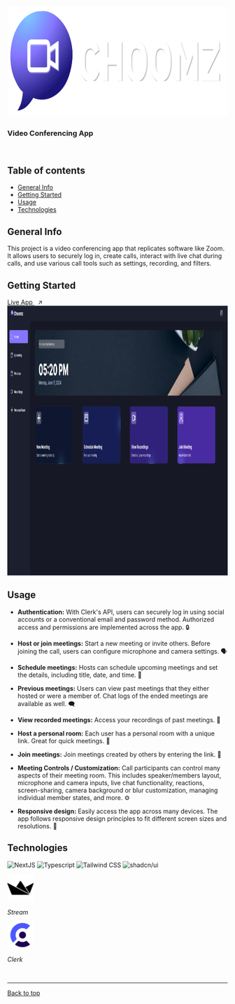 # <img src="./public/icons/choomz-logo.svg" width="835" height="251">
### Video Conferencing App

<br>

## Table of contents
- [General Info](#general-info)
- [Getting Started](#getting-started)
- [Usage](#usage)
- [Technologies](#technologies)


## General Info
This project is a video conferencing app that replicates software like Zoom. It allows users to securely log in, create calls, interact with live chat during calls, and use various call tools such as settings, recording, and filters.

## Getting Started
<a href="https://video-conference-clone.vercel.app/">
  Live App
</a>
&nbsp; ↗️

<br>

<img src="./public/images/readme-home-page.png" width="1280" height="617">

## Usage
* **Authentication:** With Clerk's API, users can securely log in using social accounts or a conventional email and password method. Authorized access and permissions are implemented across the app. 🔒

* **Host or join meetings:** Start a new meeting or invite others. Before joining the call, users can configure microphone and camera settings. 🗣️

* **Schedule meetings:** Hosts can schedule upcoming meetings and set the details, including title, date, and time. 📅

* **Previous meetings:** Users can view past meetings that they either hosted or were a member of. Chat logs of the ended meetings are available as well. 🗨️ 

* **View recorded meetings:** Access your recordings of past meetings. 🔴

* **Host a personal room:** Each user has a personal room with a unique link. Great for quick meetings. 🔄

* **Join meetings:** Join meetings created by others by entering the link. 🤝

* **Meeting Controls / Customization:** Call participants can control many aspects of their meeting room. This includes speaker/members layout, microphone and camera inputs, live chat functionality, reactions, screen-sharing, camera background or blur customization, managing individual member states, and more. ⚙️

* **Responsive design:** Easily access the app across many devices. The app follows responsive design principles to fit different screen sizes and resolutions. 📱

## Technologies
<div>

  ![NextJS](https://img.shields.io/badge/next%20js-000000?style=for-the-badge&logo=nextdotjs&logoColor=white)
  ![Typescript](https://img.shields.io/badge/TypeScript-007ACC?style=for-the-badge&logo=typescript&logoColor=white)
  ![Tailwind CSS](https://img.shields.io/badge/Tailwind_CSS-38B2AC?style=for-the-badge&logo=tailwind-css&logoColor=white)
  ![shadcn/ui](https://img.shields.io/badge/shadcn%2Fui-000000?style=for-the-badge&logo=shadcnui&logoColor=white)
</div>
  
  <a href="https://getstream.io/">
    <img src="./public/icons/stream-io.svg" width="60" height="60">
  </a>
  
  *Stream*

  <a href="https://clerk.com/">
    <img src="./public/icons/clerk.svg" width="60" height="60">
  </a>

  *Clerk*

<br><hr>

[Back to top](#video-conferencing-app)